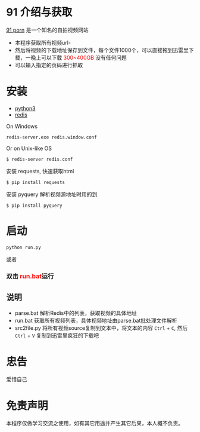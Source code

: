 # 91 介绍与获取
[91 porn](http://91porn.com/) 是一个知名的自拍视频网站
- 本程序获取所有视频url-
- 然后将视频的下载地址保存到文件，每个文件1000个，可以直接拖到迅雷里下载，一晚上可以下载<label style="color:red"> 300~400GB </label> 没有任何问题
- 可以输入指定的页码进行抓取

# 安装
- [python3](http://www.python.org)
- [redis](redis.io)

On Windows

    redis-server.exe redis.window.conf    

Or on Unix-like OS

    $ redis-server redis.conf 

安装 requests, 快速获取html

    $ pip install requests    

安装 pyquery 解析视频源地址时用的到

    $ pip install pyquery

# 启动

    python run.py    

或者

### 双击  <label style="color:red">**run.bat**</label>运行

## 说明
- parse.bat 解析Redis中的列表，获取视频的具体地址
- run.bat 获取所有视频列表，具体视频地址由parse.bat批处理文件解析
- src2file.py 将所有视频source复制到文本中，将文本的内容 `Ctrl` + `C`, 然后`Ctrl` + `V` 复制到迅雷里疯狂的下载吧

# 忠告
  爱惜自己

# 免责声明
  本程序仅做学习交流之使用，如有其它用途并产生其它后果，本人概不负责。
